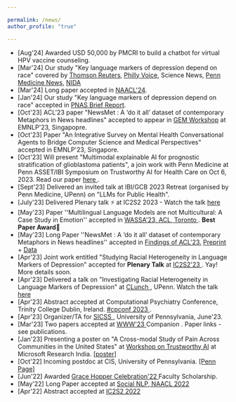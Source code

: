 ```yaml
---

permalink: /news/
author_profile: "true"

---
```

* [Aug'24] Awarded USD 50,000 by PMCRI to build a chatbot for virtual HPV vaccine counseling.
* [Mar'24] Our study "Key language markers of depression depend on race" covered by [Thomson Reuters](https://www.reuters.com/business/healthcare-pharmaceuticals/ai-fails-detect-depression-signs-social-media-posts-by-black-americans-study-2024-03-28/), [Philly Voice](https://www.phillyvoice.com/artificial-intelligence-depression-mental-health-racial-disparities-penn-study-ai/), Science News, [Penn Medicine News](https://www.pennmedicine.org/news/news-releases/2024/march/depression-in-black-people-unnoticed-by-ai-analyzing-social-media), [NIDA](https://nida.nih.gov/news-events/news-releases/2024/03/analysis-of-social-media-language-using-ai-models-predicts-depression-severity-for-white-americans-but-not-black-americans)
* [Mar'24] Long paper accepted in [NAACL'24](https://2024.naacl.org/).
* [Jan'24] Our study "Key language markers of depression depend on race" accepted in <a href = "https://www.pnas.org/doi/10.1073/pnas.2319837121">PNAS Brief Report</a>. 
* [Oct'23] ACL'23 paper "NewsMet : A ‘do it all’ dataset of contemporary Metaphors in News headlines" accepted to appear in <a href = "https://gem-benchmark.com/workshop">GEM Workshop</a> at EMNLP'23, Singapopre.
* [Oct'23] Paper "An Integrative Survey on Mental Health Conversational Agents to Bridge Computer Science and Medical Perspectives" accepted in EMNLP'23, Singapore.
* [Oct'23] Will present "Multimodal explainable AI for prognostic stratification of glioblastoma patients", a join work with Penn Medicine at Penn ASSET/IBI Symposium on Trustworthy AI for Health Care on Oct 6, 2023. Read our paper <a href = "https://arxiv.org/abs/2302.00669"> here </a>.
* [Sept'23] Delivered an invited talk at IBI/GCB 2023 Retreat (organised by Penn Medicine, UPenn) on "LLMs for Public Health". 
*    [July'23] Delivered Plenary talk ⚡ at IC2S2 2023 - Watch the talk <a href = "https://www.youtube.com/watch?v=UyH-pggKx30"> here</a>
*    [May'23] Paper ''Multilingual Language Models are not Multicultural: A Case Study in Emotion'' accepted in <a href = "https://wassa-workshop.github.io" > WASSA'23, ACL, Toronto </a>.  **Best Paper Award**🥳
*  [May'23] Long Paper ''NewsMet : A ‘do it all’ dataset of contemporary Metaphors in News headlines'' accepted in [Findings of ACL'23.](https://2023.aclweb.org/) <a href = "https://www.researchgate.net/publication/371069824_NewsMet_A_%27do_it_all%27_dataset_of_contemporary_Metaphors_in_News_headlines"> Preprint</a> + <a href = "https://github.com/AxleBlaze3/NewsMet_Metaphor_Dataset"> Data</a>
*  [Apr'23] Joint work entitled "Studying Racial Heterogeneity in Language Markers of Depression" accepted for **Plenary Talk** at <a href = "https://www.ic2s2.org/"> IC2S2'23 </a>.  Yay! More details soon.
*  [Apr'23] Delivered a talk on "Investigating Racial Heterogeneity in Language Markers of Depression" at <a href = "https://nlp.cis.upenn.edu/clunch.html"> CLunch </a>, UPenn. Watch the talk <a href = "https://www.youtube.com/watch?v=24NUth6irYo"> here</a>
*  [Apr'23] Abstract accepted at Computational Psychiatry Conference, Trinity College Dublin, Ireland. <a href = "https://www.cpconf.org/"> #cpconf 2023 </a>.
*  [Apr'23] Organizer/TA for <a href ="https://sicss.io/2023/penn/" >SICSS </a>, University of Pennsylvania, June'23. 
* [Mar'23] Two papers accepted at <a href="https://www2023.thewebconf.org/program/workshops/" > WWW'23 </a> Companion . Paper links - see publications. 
* [Jan'23] Presenting a poster on "A Cross-modal Study of Pain Across Communities in the United States" at <a href="https://trust-ai-workshop.github.io/" target="_blank">Workshop on Trustworthy AI</a>  at Microsoft Research India.  <a href="{{ site.baseurl }}/_pages/pain_msr_jan23/" target="_blank" > [poster]</a> 
* [Oct'22] Incoming postdoc at CIS, University of Pennsylvania.  <a href="https://www.seas.upenn.edu/~sunnyrai/" target="_blank" > [Penn Page] </a> 
* [Jun'22] Awarded <a href="https://ghc.anitab.org/" target="_blank">Grace Hopper Celebration'22 </a> Faculty Scholarship. 
* [May'22] Long Paper accepted at <a href="https://sites.google.com/view/socialnlp2022/" target="_blank">Social NLP,  NAACL 2022</a> 
* [Apr'22] Abstract accepted at <a href="https://boothuchicagocaai.wixsite.com/website-2" target="_blank">IC2S2 2022</a>
